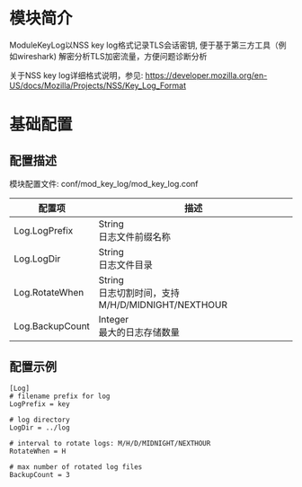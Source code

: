 # 模块简介

ModuleKeyLog以NSS key log格式记录TLS会话密钥, 便于基于第三方工具（例如wireshark) 解密分析TLS加密流量，方便问题诊断分析

关于NSS key log详细格式说明，参见:
https://developer.mozilla.org/en-US/docs/Mozilla/Projects/NSS/Key_Log_Format

# 基础配置
## 配置描述
模块配置文件: conf/mod_key_log/mod_key_log.conf

| 配置项                | 描述                                        |
| ----------------------| ------------------------------------------- |
| Log.LogPrefix | String<br>日志文件前缀名称 |
| Log.LogDir | String<br>日志文件目录 |
| Log.RotateWhen | String<br>日志切割时间，支持 M/H/D/MIDNIGHT/NEXTHOUR |
| Log.BackupCount | Integer<br>最大的日志存储数量 |

## 配置示例
```
[Log]
# filename prefix for log 
LogPrefix = key

# log directory 
LogDir = ../log

# interval to rotate logs: M/H/D/MIDNIGHT/NEXTHOUR
RotateWhen = H 

# max number of rotated log files
BackupCount = 3
```

